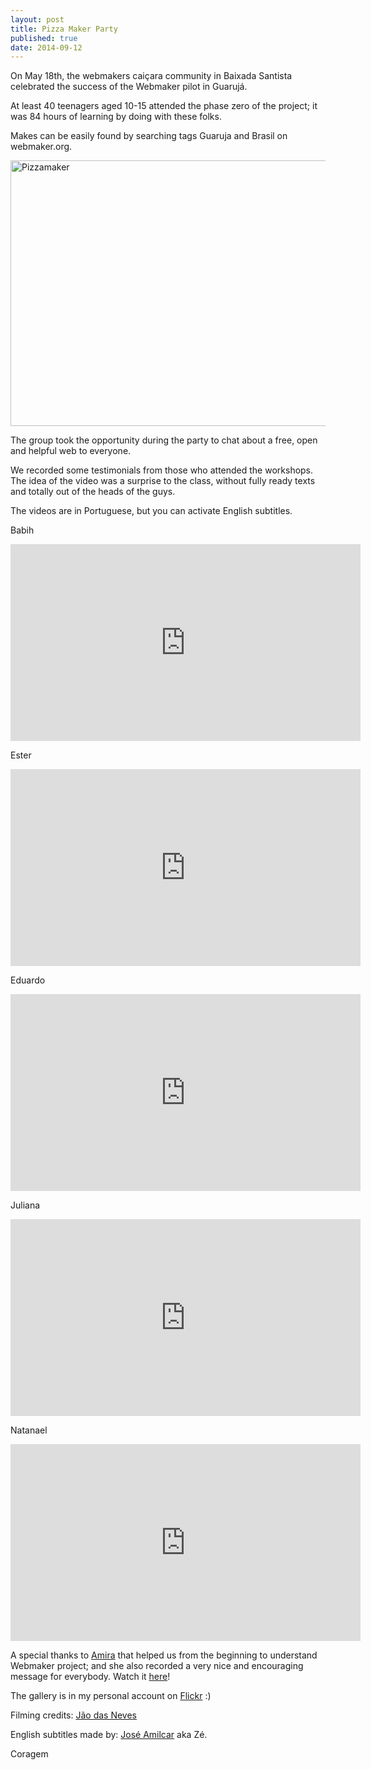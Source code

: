 ```yaml
---
layout: post
title: Pizza Maker Party
published: true
date: 2014-09-12
---
```

On May 18th, the webmakers caiçara community in Baixada Santista celebrated the success of the Webmaker pilot in Guarujá.

At least 40 teenagers aged 10-15 attended the phase zero  of the project; it was 84 hours of learning by doing with these folks.

Makes can be easily found by searching tags Guaruja and Brasil on webmaker.org.

<a data-flickr-embed="true" data-footer="true"  href="https://www.flickr.com/photos/_coragem/albums/72157644989641315" title="Pizzamaker"><img src="https://c6.staticflickr.com/4/3867/14330950181_2c941f6583_z.jpg" width="640" height="425" alt="Pizzamaker"></a><script async src="//embedr.flickr.com/assets/client-code.js" charset="utf-8"></script>

The group took the opportunity during the party to chat about a free, open and helpful web to everyone.

We recorded some testimonials from those who attended the workshops. The idea of the video was a surprise to the class, without fully ready texts and totally out of the heads of the guys.

The videos are in Portuguese, but you can activate English subtitles.

Babih  
<iframe width="560" height="315" src="https://www.youtube.com/embed/6sKvRuphKIE" frameborder="0" allowfullscreen></iframe>

Ester  
<iframe width="560" height="315" src="https://www.youtube.com/embed/O6D_fxZmdx8?list=PLPYuDwrqh5_RlubtITfDoYWZUnrDd6EV6" frameborder="0" allowfullscreen></iframe>

Eduardo  
<iframe width="560" height="315" src="https://www.youtube.com/embed/ewbPUoUPGNw?list=PLPYuDwrqh5_RlubtITfDoYWZUnrDd6EV6" frameborder="0" allowfullscreen></iframe>

Juliana  
<iframe width="560" height="315" src="https://www.youtube.com/embed/WLsb55Dtirs?list=PLPYuDwrqh5_RlubtITfDoYWZUnrDd6EV6" frameborder="0" allowfullscreen></iframe>

Natanael  
<iframe width="560" height="315" src="https://www.youtube.com/embed/QMSPtO_1Jfo?list=PLPYuDwrqh5_RlubtITfDoYWZUnrDd6EV6" frameborder="0" allowfullscreen></iframe>

A special thanks to [Amira](https://twitter.com/amirad) that helped us from the beginning to understand Webmaker project; and she also recorded a very nice and encouraging message for everybody. Watch it [here](https://amira.makes.org/popcorn/2190)!

The gallery is in my personal account on [Flickr](https://www.flickr.com/photos/_coragem/sets/72157644989641315/) :)

Filming credits: [Jão das Neves](https://twitter.com/joaovg)

English subtitles made by: [José Amilcar](mailto:kankrezinho@gmail.com) aka Zé.

Coragem

